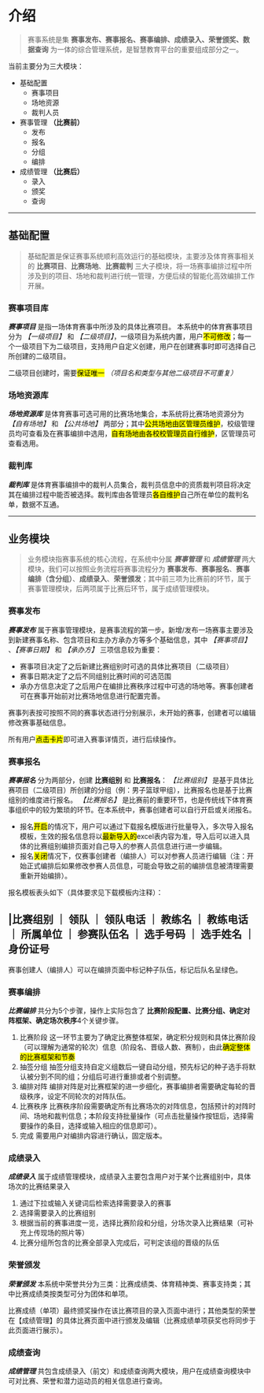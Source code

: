 # 介绍
>赛事系统是集 **赛事发布、赛事报名、赛事编排、成绩录入、荣誉颁奖、数据查询** 为一体的综合管理系统，是智慧教育平台的重要组成部分之一。

当前主要分为三大模块：
- 基础配置
    - 赛事项目
    - 场地资源
    - 裁判人员
- 赛事管理 **（比赛前）**
    - 发布
    - 报名
    - 分组
    - 编排
- 成绩管理 **（比赛后）**
    - 录入
    - 颁奖
    - 查询

---
## 基础配置
>基础配置是保证赛事系统顺利高效运行的基础模块，主要涉及体育赛事相关的 **比赛项目**、**比赛场地**、**比赛裁判** 三大子模块，将一场赛事编排过程中所涉及到的项目、场地和裁判进行统一管理，方便后续的智能化高效编排工作开展。

### 赛事项目库
***赛事项目*** 是指一场体育赛事中所涉及的具体比赛项目。
本系统中的体育赛事项目分为 *【一级项目】* 和 *【二级项目】*，一级项目为系统内置，用户<mark>不可修改</mark>；每一个一级项目下为二级项目，支持用户自定义创建，用户在创建赛事时即可选择自己所创建的二级项目。

二级项目创建时，需要<mark>保证唯一</mark> *（项目名和类型与其他二级项目不可重复）*

### 场地资源库
***场地资源库*** 是体育赛事可选可用的比赛场地集合，本系统将比赛场地资源分为 *【自有场地】* 和 *【公共场地】*  两部分；其中<mark>公共场地由区管理员维护</mark>，校级管理员均可查看及在赛事编排中选用，<mark>自有场地由各校校管理员自行维护</mark>，区管理员可查看选用。


### 裁判库
***裁判库*** 是体育赛事编排中的裁判人员集合，裁判员信息中的资质裁判项目将决定其在编排过程中能否被选择。裁判库由各管理员<mark>各自维护</mark>自己所在单位的裁判名单，数据不互通。

---

## 业务模块
>业务模块指赛事系统的核心流程，在系统中分属 ***赛事管理*** 和 ***成绩管理*** 两大模块，我们可以按照业务流程将赛事流程分为 **赛事发布**、**赛事报名**、**赛事编排（含分组）**、**成绩录入**、**荣誉颁发**；其中前三项为比赛前的环节，属于赛事管理模块，后两项属于比赛后环节，属于成绩管理模块。


### 赛事发布
***赛事发布*** 属于赛事管理模块，是赛事流程的第一步。新增/发布一场赛事主要涉及到新建赛事名称、包含项目和主办方承办方等多个基础信息，其中 *【赛事项目】* 、*【赛事日期】* 和 *【承办方】* 三项信息较为重要：
- 赛事项目决定了之后新建比赛组别时可选的具体比赛项目（二级项目）
- 赛事日期决定了之后不同组别比赛时间的可选范围
- 承办方信息决定了之后用户在编排比赛秩序过程中可选的场地等。赛事创建者可在赛事开始前对比赛场地信息进行配置完善。

赛事列表按可按照不同的赛事状态进行分别展示，未开始的赛事，创建者可以编辑修改赛事基础信息。

所有用户<mark>点击卡片</mark>即可进入赛事详情页，进行后续操作。

### 赛事报名
***赛事报名*** 分为两部分，创建 **比赛组别** 和 **比赛报名**：
*【比赛组别】* 是基于具体比赛项目（二级项目）所创建的分组（例：男子篮球甲组），比赛报名也是基于比赛组别的维度进行报名。
*【比赛报名】* 是比赛前的重要环节，也是传统线下体育赛事组织中的较为繁琐的环节。在本系统中，赛事创建者可以自行开启或关闭报名。
- 报名<mark>开启</mark>的情况下，用户可以通过下载报名模版进行批量导入，多次导入报名模板，生效的报名信息将以<mark>最新导入的</mark>excel表内容为准，导入后可以进入具体的比赛组别编排页面对自己导入的参赛人员信息进行进一步编辑。
- 报名<mark>关闭</mark>情况下，仅赛事创建者（编排人）可以对参赛人员进行编辑（注：开始正式编排后如果修改参赛人员信息，可能会导致之前的编排信息被清理需要重新开始编排）。

报名模板表头如下（具体要求见下载模板内注释）：

|比赛组别  ｜  领队 ｜ 领队电话 ｜ 教练名 ｜ 教练电话 ｜ 所属单位 ｜ 参赛队伍名 ｜ 选手号码 ｜ 选手姓名 ｜ 身份证号
-
赛事创建人（编排人）可以在编排页面中标记种子队伍，标记后队名呈绿色。

### 赛事编排
***比赛编排*** 共分为5个步骤，操作上实际包含了 **比赛阶段配置、比赛分组、确定对阵框架、确定场次秩序**4个关键步骤。
1. 比赛阶段
   这一环节主要为了确定比赛整体框架，确定积分规则和具体比赛阶段（可以理解为通常的轮次）信息（阶段名、晋级人数、赛制），由此<mark>确定整体的比赛框架和节奏</mark>
2. 抽签分组
   抽签分组支持自定义组数后一键自动分组，预先标记的种子选手将默认被分到不同的组；分组后可进行重排或者个别调整。
3. 编排对阵
   编排对阵是对比赛框架的进一步细化，赛事编排者需要确定每轮的晋级秩序，设定不同轮次的对阵队伍。
4. 比赛秩序
   比赛秩序阶段需要确定所有比赛场次的对阵信息，包括预计的对阵时间、场地和裁判信息；本阶段支持批量操作（可点击批量操作按钮后，选择需要操作的条目，选择或输入相应的信息即可）。
5. 完成
   需要用户对编排内容进行确认，固定版本。


### 成绩录入
***成绩录入*** 属于成绩管理模块，成绩录入主要包含用户对于某个比赛组别中，具体场次的比赛结果录入
1. 通过下拉或输入关键词后检索选择需要录入的赛事
2. 选择需要录入的比赛组别
3. 根据当前的赛事进度一览，选择比赛阶段和分组，分场次录入比赛结果（可补充上传现场的照片等）
4. 比赛分组所包含的比赛全部录入完成后，可判定该组的晋级的队伍

### 荣誉颁发
***荣誉颁发*** 本系统中荣誉共分为三类：比赛成绩类、体育精神类、赛事支持类；其中比赛成绩类按类型可分为团体和单项。

比赛成绩（单项）最终颁奖操作在该比赛项目的录入页面中进行；其他类型的荣誉在【成绩管理】的具体比赛页面中进行颁发及编辑（比赛成绩单项获奖也将同步于此页面进行展示）。

### 成绩查询
***成绩管理*** 共包含成绩录入（前文）和成绩查询两大模块，用户在成绩查询模块中可对比赛、荣誉和潜力运动员的相关信息进行查询。
